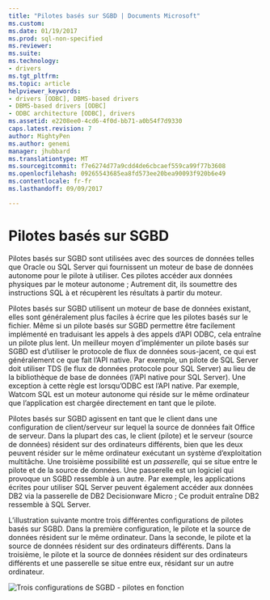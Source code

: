 ```yaml
---
title: "Pilotes basés sur SGBD | Documents Microsoft"
ms.custom: 
ms.date: 01/19/2017
ms.prod: sql-non-specified
ms.reviewer: 
ms.suite: 
ms.technology:
- drivers
ms.tgt_pltfrm: 
ms.topic: article
helpviewer_keywords:
- drivers [ODBC], DBMS-based drivers
- DBMS-based drivers [ODBC]
- ODBC architecture [ODBC], drivers
ms.assetid: e2208ee0-4cd6-4f0d-bb71-a0b54f7d9330
caps.latest.revision: 7
author: MightyPen
ms.author: genemi
manager: jhubbard
ms.translationtype: MT
ms.sourcegitcommit: f7e6274d77a9cdd4de6cbcaef559ca99f77b3608
ms.openlocfilehash: 09265543685ea8fd573ee20bea90093f920b6e49
ms.contentlocale: fr-fr
ms.lasthandoff: 09/09/2017

---
```

# <a name="dbms-based-drivers"></a>Pilotes basés sur SGBD
Pilotes basés sur SGBD sont utilisées avec des sources de données telles que Oracle ou SQL Server qui fournissent un moteur de base de données autonome pour le pilote à utiliser. Ces pilotes accéder aux données physiques par le moteur autonome ; Autrement dit, ils soumettre des instructions SQL à et récupèrent les résultats à partir du moteur.  
  
 Pilotes basés sur SGBD utilisent un moteur de base de données existant, elles sont généralement plus faciles à écrire que les pilotes basés sur le fichier. Même si un pilote basés sur SGBD permettre être facilement implémenté en traduisant les appels à des appels d’API ODBC, cela entraîne un pilote plus lent. Un meilleur moyen d’implémenter un pilote basés sur SGBD est d’utiliser le protocole de flux de données sous-jacent, ce qui est généralement ce que fait l’API native. Par exemple, un pilote de SQL Server doit utiliser TDS (le flux de données protocole pour SQL Server) au lieu de la bibliothèque de base de données (l’API native pour SQL Server). Une exception à cette règle est lorsqu’ODBC est l’API native. Par exemple, Watcom SQL est un moteur autonome qui réside sur le même ordinateur que l’application est chargée directement en tant que le pilote.  
  
 Pilotes basés sur SGBD agissent en tant que le client dans une configuration de client/serveur sur lequel la source de données fait Office de serveur. Dans la plupart des cas, le client (pilote) et le serveur (source de données) résident sur des ordinateurs différents, bien que les deux peuvent résider sur le même ordinateur exécutant un système d’exploitation multitâche. Une troisième possibilité est un *passerelle,* qui se situe entre le pilote et de la source de données. Une passerelle est un logiciel qui provoque un SGBD ressemble à un autre. Par exemple, les applications écrites pour utiliser SQL Server peuvent également accéder aux données DB2 via la passerelle de DB2 Decisionware Micro ; Ce produit entraîne DB2 ressemble à SQL Server.  
  
 L’illustration suivante montre trois différentes configurations de pilotes basés sur SGBD. Dans la première configuration, le pilote et la source de données résident sur le même ordinateur. Dans la seconde, le pilote et la source de données résident sur des ordinateurs différents. Dans la troisième, le pilote et la source de données résident sur des ordinateurs différents et une passerelle se situe entre eux, résidant sur un autre ordinateur.  
  
 ![Trois configurations de SGBD &#45; pilotes en fonction](../../odbc/reference/media/pr07.gif "pr07")
